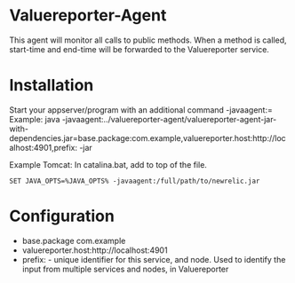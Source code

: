 Valuereporter-Agent
===================

This agent will monitor all calls to public methods. When a method is called, start-time and end-time will be forwarded
to the Valuereporter service.

Installation
===================

Start your appserver/program with an additional command -javaagent:<path to Valuereporter-Agent>=<properties>
Example:
java -javaagent:../valuereporter-agent/valuereporter-agent-jar-with-dependencies.jar=base.package:com.example,valuereporter.host:http://localhost:4901,prefix:<serviceId> -jar <your jar file>

Example Tomcat:
In catalina.bat, add to top of the file.
```
SET JAVA_OPTS=%JAVA_OPTS% -javaagent:/full/path/to/newrelic.jar
```

Configuration
===================

* base.package com.example
* valuereporter.host:http://localhost:4901
* prefix:<serviceId>  - unique identifier for this service, and node. Used to identify the input from multiple services
and nodes, in Valuereporter

